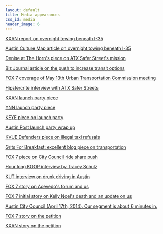 ```yaml
---
layout: default
title: Media appearances
css_id: media
header_image: 6
---
```


<a href="http://kxan.com/2014/05/27/no-more-towing-on-weekends-from-i-35-lot-city-announces" target="_blank">KXAN report on overnight towing beneath I-35</a>

<a href="http://austin.culturemap.com/news/city-life/05-27-14-downtown-austin-insterstate35-i35-parking-lot-hours-towing" target="_blank">Austin Culture Map article on overnight towing beneath I-35</a>
    
<a href="http://www.readthehorn.com/news/austin/94743/a_new_approach_to_decreasing_drunk_driving_in_austin" target="_blank">Denise at The Horn's piece on ATX Safer Street's mission</a>
    
<a href="http://www.bizjournals.com/austin/news/2014/05/13/emerging-transit-options-for-getting-austins-drunk.html" target="_blank">Biz Journal article on the push to increase transit options</a>
    
<a href="http://www.myfoxaustin.com/story/25509078/community-pushes-for-transportation-options-at-city-meeting" target="_blank">FOX 7 coverage of May 13th Urban Transportation Commission meeting</a>
    
<a href="http://www.hipstercrite.com/2014/04/30/atx-safer-streets-how-you-can-help-a-movement-to-make-austin-safer-for-pedestrians" target="_blank">Hipstercrite interview with ATX Safer Streets</a>
   
<a href="http://kxan.com/2014/05/11/austin-organization-focusing-on-safer-streets-celebrates-launch" target="_blank">KXAN launch party piece</a>
   
<a href="http://austin.twcnews.com/content/news/299149/atx-safer-streets-works-to-stop-drunken-driving" target="_blank">YNN launch party piece</a>
    
<a href="http://www.keyetv.com/news/features/top-stories/stories/atx-safer-streets-launched-sunday-17993.shtml" target="_blank">KEYE piece on launch party</a>
    
<a href="http://www.austinpost.org/article/new-group-calls-better-public-transport-prevent-drunk-driving" target="_blank">Austin Post launch party wrap up</a>
    
<a href="http://www.kvue.com/home/Rides-wanted-taxis-refuse-to-pick-up-257983501.html" target="_blank">KVUE Defenders piece on illegal taxi refusals</a>
    
<a href="http://gritsforbreakfast.blogspot.com/2014/05/public-transport-less-regulation-would.html" target="_blank">Grits For Breakfast: excellent blog piece on transportation</a>
    
<a href="http://www.myfoxaustin.com/story/25479838/city-council-looks-at-transportation-options-to-curb-drinking-driving" target="_blank">FOX 7 piece on City Council ride share push</a>
    
<a href="https://archive.org/details/WhatsNewInterviewsAtxSaferStreets" target="_blank">Hour long KOOP interview by Tracey Schulz</a>
  
<a href="http://kut.org/post/after-latest-deaths-austin-asks-how-can-we-stop-drunk-driving" target="_blank">KUT interview on drunk driving in Austin<a/>
      
<a href="http://www.myfoxaustin.com/story/25372907/apd-chief-fed-up-with-dwis-outlines-plan-for-change" target="_blank">FOX 7 story on Acevedo's forum and us</a>
    
<a href="http://www.myfoxaustin.com/story/25350908/2-pedestrians-killed-by-vehicles-overnight-one-driver-still-at-large" target="_blank">FOX 7 initial story on Kelly Noel's death and an update on us</a>
   
<a href="http://austintx.swagit.com/e/04172014-531/12/" target="_blank">
      Austin City Council (April 17th, 2014).  Our segment is about 6 minutes in.</a>
    
<a href="http://www.myfoxaustin.com/story/25113285/former-austin-bartender-petitions-city-for-safe-rides" target="_blank">FOX 7 story on the petition</a>
  
<a href="http://kxan.com/2014/03/27/council-looking-for-feedback-on-sxsw/" target="_blank">KXAN story on the petition</a>
